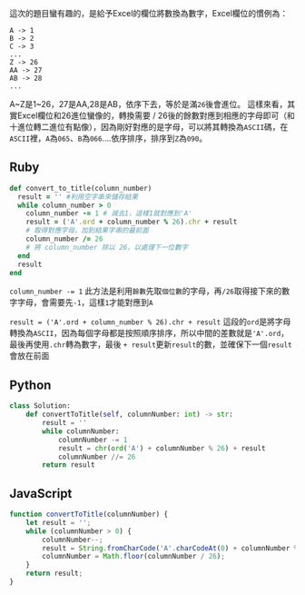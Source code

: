 這次的題目蠻有趣的，是給予Excel的欄位將數換為數字，Excel欄位的慣例為：
```
A -> 1
B -> 2
C -> 3
...
Z -> 26
AA -> 27
AB -> 28 
...
```
A~Z是1~26，27是AA,28是AB，依序下去，等於是滿`26`後會進位。
這樣來看，其實Excel欄位和26進位蠻像的，轉換需要 / 26後的餘數對應到相應的字母即可（和十進位轉二進位有點像），因為剛好對應的是字母，可以將其轉換為`ASCII`碼，在`ASCII`裡，`A`為`065`、`B`為`066`....依序排序，排序到`Z`為`090`。

## Ruby
```ruby
def convert_to_title(column_number)
  result = '' #利用空字串來儲存結果
  while column_number > 0
    column_number -= 1 # 減去1，這樣1就對應到'A'
    result = ('A'.ord + column_number % 26).chr + result
    # 取得對應字母，加到結果字串的最前面
    column_number /= 26
    # 將 column_number 除以 26，以處理下一位數字
  end
  result
end
```
`column_number -= 1`
此方法是利用`餘數`先取`個位數`的字母，再`/26`取得接下來的數字字母，會需要先`-1`，這樣`1`才能對應到`A`

`result = ('A'.ord + column_number % 26).chr + result`
這段的`ord`是將字母轉換為`ASCII`，因為每個字母都是按照順序排序，所以中間的差數就是`'A'.ord`，最後再使用`.chr`轉為數字，最後 `+ result`更新`result`的數，並確保下一個`result`會放在前面

## Python
```python
class Solution:
    def convertToTitle(self, columnNumber: int) -> str:
        result = ''
        while columnNumber:
            columnNumber -= 1
            result = chr(ord('A') + columnNumber % 26) + result
            columnNumber //= 26
        return result

```
## JavaScript
```js
function convertToTitle(columnNumber) {
    let result = '';
    while (columnNumber > 0) {
        columnNumber--;
        result = String.fromCharCode('A'.charCodeAt(0) + columnNumber % 26) + result;
        columnNumber = Math.floor(columnNumber / 26);
    }
    return result;
}
```
